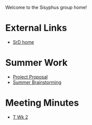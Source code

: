 Welcome to the Sisyphus group home!

# External Links
* [SrD home](https://csse.msoe.us/srdsgn/)

# Summer Work

* [Project Proposal](https://gitlab.com/msoe.edu/sdl/sd21/sisyphus/msoe-sisbot/-/wikis/Project-Proposal)
* [Summer Brainstorming](https://gitlab.com/msoe.edu/sdl/sd21/sisyphus/msoe-sisbot/-/wikis/Summer-Brainstorming)

# Meeting Minutes

* [T Wk 2](https://gitlab.com/msoe.edu/sdl/sd21/sisyphus/msoe-sisbot/-/wikis/minutes-2020-09-14)